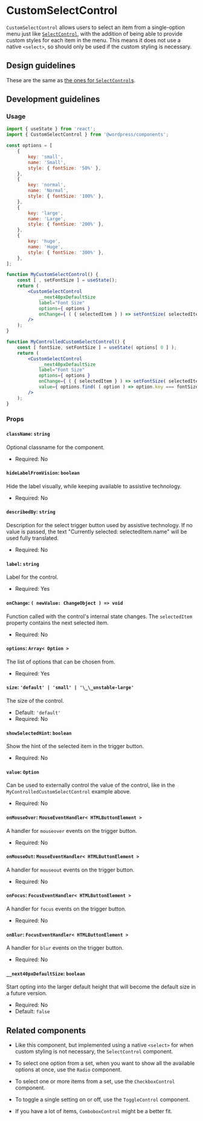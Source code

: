 # CustomSelectControl

`CustomSelectControl` allows users to select an item from a single-option menu just like [`SelectControl`](/packages/components/src/select-control/readme.md), with the addition of being able to provide custom styles for each item in the menu. This means it does not use a native `<select>`, so should only be used if the custom styling is necessary.

## Design guidelines

These are the same as [the ones for `SelectControl`s](/packages/components/src/select-control/readme.md#design-guidelines).

## Development guidelines

### Usage

```jsx
import { useState } from 'react';
import { CustomSelectControl } from '@wordpress/components';

const options = [
	{
		key: 'small',
		name: 'Small',
		style: { fontSize: '50%' },
	},
	{
		key: 'normal',
		name: 'Normal',
		style: { fontSize: '100%' },
	},
	{
		key: 'large',
		name: 'Large',
		style: { fontSize: '200%' },
	},
	{
		key: 'huge',
		name: 'Huge',
		style: { fontSize: '300%' },
	},
];

function MyCustomSelectControl() {
	const [ , setFontSize ] = useState();
	return (
		<CustomSelectControl
			__next40pxDefaultSize
			label="Font Size"
			options={ options }
			onChange={ ( { selectedItem } ) => setFontSize( selectedItem ) }
		/>
	);
}

function MyControlledCustomSelectControl() {
	const [ fontSize, setFontSize ] = useState( options[ 0 ] );
	return (
		<CustomSelectControl
			__next40pxDefaultSize
			label="Font Size"
			options={ options }
			onChange={ ( { selectedItem } ) => setFontSize( selectedItem ) }
			value={ options.find( ( option ) => option.key === fontSize.key ) }
		/>
	);
}
```

### Props

#### `className`: `string`

Optional classname for the component.

-   Required: No

#### `hideLabelFromVision`: `boolean`

Hide the label visually, while keeping available to assistive technology.

-   Required: No

#### `describedBy`: `string`

Description for the select trigger button used by assistive technology. If no value is passed, the text "Currently selected: selectedItem.name" will be used fully translated.

-   Required: No

#### `label`: `string`

Label for the control.

-   Required: Yes

#### `onChange`: `( newValue: ChangeObject ) => void`

Function called with the control's internal state changes. The `selectedItem` property contains the next selected item.

-   Required: No

#### `options`: `Array< Option >`

The list of options that can be chosen from.

-   Required: Yes

#### `size`: `'default' | 'small' | '\_\_unstable-large'`

The size of the control.

-   Default: `'default'`
-   Required: No

#### `showSelectedHint`: `boolean`

Show the hint of the selected item in the trigger button.

-   Required: No

#### `value`: `Option`

Can be used to externally control the value of the control, like in the `MyControlledCustomSelectControl` example above.

-   Required: No

#### `onMouseOver`: `MouseEventHandler< HTMLButtonElement >`

A handler for `mouseover` events on the trigger button.

-   Required: No

#### `onMouseOut`: `MouseEventHandler< HTMLButtonElement >`

A handler for `mouseout` events on the trigger button.

-   Required: No

#### `onFocus`: `FocusEventHandler< HTMLButtonElement >`

A handler for `focus` events on the trigger button.

-   Required: No

#### `onBlur`: `FocusEventHandler< HTMLButtonElement >`

A handler for `blur` events on the trigger button.

-   Required: No

#### `__next40pxDefaultSize`: `boolean`

Start opting into the larger default height that will become the default size in a future version.

- Required: No
- Default: `false`

## Related components

-   Like this component, but implemented using a native `<select>` for when custom styling is not necessary, the `SelectControl` component.

-   To select one option from a set, when you want to show all the available options at once, use the `Radio` component.
-   To select one or more items from a set, use the `CheckboxControl` component.
-   To toggle a single setting on or off, use the `ToggleControl` component.

-   If you have a lot of items, `ComboboxControl` might be a better fit.
